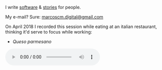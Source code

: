 I write [software](https://github.com/MarcosCobena) &
[stories](https://medium.com/@MarcosCobena) for people.

My e-mail? Sure:
[marcoscm.digital@gmail.com](mailto:marcoscm.digital@gmail.com)

On April 2018 I recorded this session while eating at an italian restaurant, thinking it'd serve to focus while working:
- *Queso parmesano*
<audio controls loop>
  <source src="items/documents/QuesoParmesano.mp3" type="audio/mpeg">
(Sorry, your browser doesn't support embedding audio.)
</audio>
